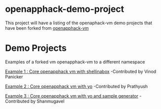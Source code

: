 # openapphack-demo-project

This project will have a listing of the openaphack-vm demo projects that have been forked from 
[openapphack-vm](https://github.com/WiproOpenSourcePractice/openapphack-vm)

# Demo Projects
Examples of a forked vm openapphack-vm to a different namespace

[Example 1 : Core openapphack vm with shellinabox](https://github.com/panickervinod/openapphack-vm)
-Contributed by Vinod Panicker
 
[Example 2 : Core openapphack vm with yo](https://github.com/prathyushr/openapphack-vm)
-Contributed by Prathyush

[Example 3 : Core openapphack vm with yo and sample generator](https://github.com/shanvel26/openapphack-vm)
-Contributed by Shanmugavel 
